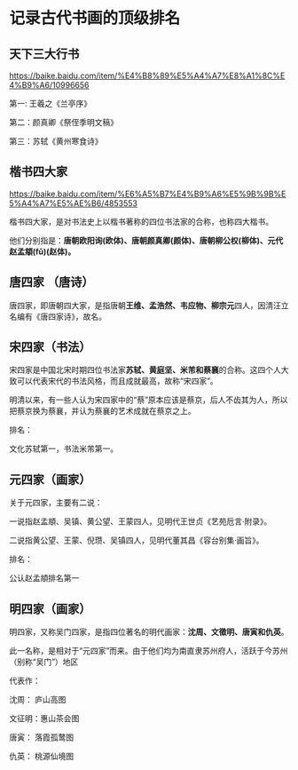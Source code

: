 # 记录古代书画的顶级排名

## 天下三大行书
https://baike.baidu.com/item/%E4%B8%89%E5%A4%A7%E8%A1%8C%E4%B9%A6/10996656

第一: 王羲之《兰亭序》

第二：颜真卿《祭侄季明文稿》

第三：苏轼《黄州寒食诗》

## 楷书四大家
https://baike.baidu.com/item/%E6%A5%B7%E4%B9%A6%E5%9B%9B%E5%A4%A7%E5%AE%B6/4853553

楷书四大家，是对书法史上以楷书著称的四位书法家的合称，也称四大楷书。

他们分别指是：**唐朝欧阳询(欧体)、唐朝颜真卿(颜体)、唐朝柳公权(柳体)、元代赵孟頫(fǔ)(赵体)。**


## 唐四家 （唐诗）
唐四家，即唐朝四大家，是指唐朝**王维、孟浩然、韦应物、柳宗元**四人，因清汪立名编有《唐四家诗》，故名。

## 宋四家（书法）
宋四家是中国北宋时期四位书法家**苏轼、黄庭坚、米芾和蔡襄**的合称。这四个人大致可以代表宋代的书法风格，而且成就最高，故称“宋四家”。

明清以来，有一些人认为宋四家中的“蔡”原本应该是蔡京，后人不齿其为人，所以把蔡京换为蔡襄，并认为蔡襄的艺术成就在蔡京之上。


排名：

文化苏轼第一，书法米芾第一。

## 元四家（画家）
关于元四家，主要有二说：

一说指赵孟頫、吴镇、黄公望、王蒙四人，见明代王世贞《艺苑卮言·附录》。

二说指黄公望、王蒙、倪瓒、吴镇四人，见明代董其昌《容台别集·画旨》。

排名：

公认赵孟頫排名第一

## 明四家（画家）
明四家，又称吴门四家，是指四位著名的明代画家：**沈周、文徵明、唐寅和仇英**。

此一名称，是相对于“元四家”而来。由于他们均为南直隶苏州府人，活跃于今苏州（别称“吴门”）地区

代表作：

沈周： 庐山高图

文征明：惠山茶会图

唐寅： 落霞孤鹜图

仇英： 桃源仙境图
